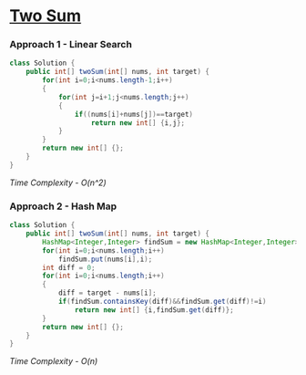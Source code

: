 # [Two Sum](https://leetcode.com/problems/two-sum)

### Approach 1 - Linear Search

```java
class Solution {
    public int[] twoSum(int[] nums, int target) {
        for(int i=0;i<nums.length-1;i++)
        {
            for(int j=i+1;j<nums.length;j++)
            {
                if((nums[i]+nums[j])==target)
                    return new int[] {i,j};
            }
        }
        return new int[] {};
    }
}
```
*Time Complexity - O(n^2)*

### Approach 2 - Hash Map

```java
class Solution {
    public int[] twoSum(int[] nums, int target) {
        HashMap<Integer,Integer> findSum = new HashMap<Integer,Integer>();
        for(int i=0;i<nums.length;i++)
            findSum.put(nums[i],i);
        int diff = 0;
        for(int i=0;i<nums.length;i++)
        {
            diff = target - nums[i];
            if(findSum.containsKey(diff)&&findSum.get(diff)!=i)
                return new int[] {i,findSum.get(diff)};
        }
        return new int[] {};
    }
}
```
*Time Complexity - O(n)*
